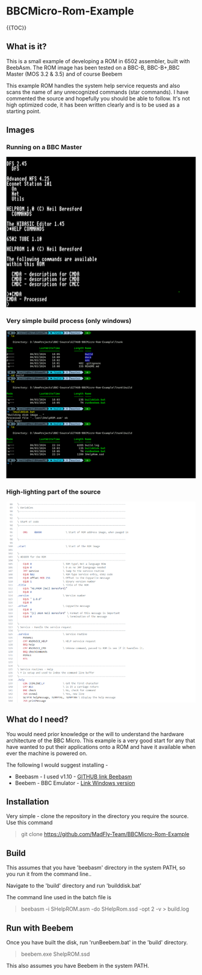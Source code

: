 <h1>BBCMicro-Rom-Example</h1>


{{TOC}}

## What is it?
This is a small example of developing a ROM in 6502 assembler, built with BeebAsm. The ROM image has been tested on a BBC-B, BBC-B+,BBC Master (MOS 3.2 &amp; 3.5) and of course Beebem

This example ROM handles the system help service requests and also scans the name of any unrecognized commands (star commands). I have commented the source and hopefully you should be able to follow. It's not high optimized code, it has been written clearly and is to be used as a starting point.  

## Images

### Running on a BBC Master
![Running on a BBC Master](./images/bbcrom1.png)
### Very simple build process (only windows)
![Simple build](./images/bbcrom2.png)
### High-lighting part of the source
![Showing a portion of the source](./images/bbcrom3.png)

## What do I need?

You would need prior knowledge or the will to understand the hardware architecture of the BBC Micro. This example is a very good start for any that have wanted to put their applications onto a ROM and have it available when ever the machine is powered on.

The following I would suggest installing  - 

* Beebasm - I used v1.10 -  [GITHUB link Beebasm](https://github.com/stardot/beebasm)
* Beebem - BBC Emulator - [Link Windows version](http://www.mkw.me.uk/beebem/index.html)

## Installation

Very simple  - clone the repository in the directory you require the source. Use this command

 > git clone https://github.com/MadFly-Team/BBCMicro-Rom-Example


## Build

This assumes that you have 'beebasm' directory in the system PATH, so you run it from the command line.. 

Navigate to the 'build' directory and run 'builddisk.bat'

The command line used in the batch file is

> beebasm -i SHelpROM.asm -do SHelpRom.ssd -opt 2 -v > build.log

## Run with Beebem

Once you have built the disk, run 'runBeebem.bat' in the 'build' directory.

> beebem.exe ShelpROM.ssd


This also assumes you have Beebem in the system PATH.



